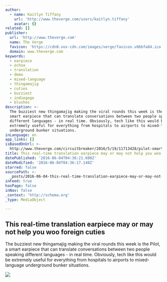 ```yaml
---
author:
  - name: Kaitlyn Tiffany
    url: 'http://www.theverge.com/users/kaitlyn.tiffany'
    avatar: {}
related: []
publisher:
  url: 'http://www.theverge.com'
  name: The Verge
  favicon: 'https://cdn0.vox-cdn.com/images/verge/favicon.v86bfa84.ico'
  domain: www.theverge.com
keywords:
  - earpiece
  - ochoa
  - translation
  - demo
  - mixed-language
  - thingamajig
  - cuties
  - buzziest
  - indiegogo
  - blushes
description: >-
  The buzziest new thingamajig making the viral rounds this week is the Pilot, a
  smart earpiece that can translate conversations between two people speaking
  different languages - in real time. Obviously, tech like this would be
  extremely useful for everything from hospitals to airports to mixed-language
  underground bunker situations.
inLanguage: en
app_links: []
isBasedOnUrl: >-
  http://www.theverge.com/circuitbreaker/2016/5/19/11713428/pilot-smart-earpiece-translator-waverly-labs
title: This real-time translation earpiece may or may not help you woo foreign cuties
datePublished: '2016-06-04T04:36:21.600Z'
dateModified: '2016-06-04T04:36:17.140Z'
starred: false
sourcePath: >-
  _posts/2016-06-04-this-real-time-translation-earpiece-may-or-may-not-help-you.md
inFeed: true
hasPage: false
inNav: false
_context: 'http://schema.org'
_type: MediaObject

---
```

<article style=""><h1>This real-time translation earpiece may or may not help you woo foreign cuties</h1><p>The buzziest new thingamajig making the viral rounds this week is the Pilot, a smart earpiece that can translate conversations between two people speaking different languages - in real time. Obviously, tech like this would be extremely useful for everything from hospitals to airports to mixed-language underground bunker situations.</p><img src="https://cdn0.vox-cdn.com/thumbor/WlYBwMMqPBJ-r-wbBBoJezSU_dc=/0x28:964x570/1600x900/cdn0.vox-cdn.com/uploads/chorus_image/image/49631985/Screen_Shot_2016-05-19_at_11.27.31_AM.0.0.png" /></article>